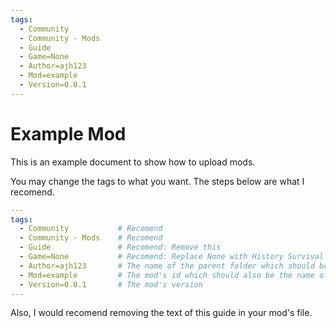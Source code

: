 ```yaml
---
tags:
  - Community
  - Community - Mods
  - Guide
  - Game=None
  - Author=ajh123
  - Mod=example
  - Version=0.0.1
---
```


# Example Mod

This is an example document to show how to upload mods.

You may change the tags to what you want. The steps below are what I recomend.

```yaml
---
tags:
  - Community           # Recomend
  - Community - Mods    # Recomend
  - Guide               # Recomend: Remove this
  - Game=None           # Recomend: Replace None with History Survival
  - Author=ajh123       # The name of the parent folder which should be the author's name
  - Mod=example         # The mod's id which should also be the name of this file.
  - Version=0.0.1       # The mod's version
---
```

Also, I would recomend removing the text of this guide in your mod's file.